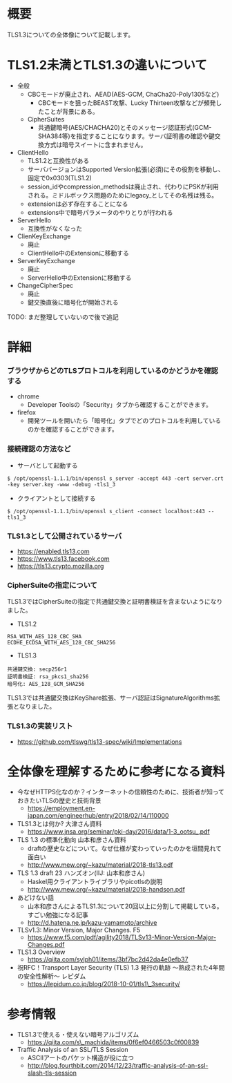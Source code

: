 # 概要
TLS1.3についての全体像について記載します。

# TLS1.2未満とTLS1.3の違いについて
- 全般
  - CBCモードが廃止され、AEAD(AES-GCM, ChaCha20-Poly1305など)
    - CBCモードを狙ったBEAST攻撃、Lucky Thirteen攻撃などが頻発したことが背景にある。
  - CipherSuites
    - 共通鍵暗号(AES/CHACHA20)とそのメッセージ認証形式(GCM-SHA384等)を指定することになります。サーバ証明書の確認や鍵交換方式は暗号スイートに含まれません。
- ClientHello
  - TLS1.2と互換性がある
  - サーババージョンはSupported Version拡張(必須)にその役割を移動し、固定で0x0303(TLS1.2)
  - session_idやcompression_methodsは廃止され、代わりにPSKが利用される。ミドルボックス問題のためにlegacy_としてその名残は残る。
  - extensionは必ず存在することになる
  - extensions中で暗号パラメータのやりとりが行われる
- ServerHello
  - 互換性がなくなった
- ClienKeyExchange
  - 廃止
  - ClientHello中のExtensionに移動する
- ServerKeyExchange
  - 廃止
  - ServerHello中のExtensionに移動する
- ChangeCipherSpec
  - 廃止
  - 鍵交換直後に暗号化が開始される

TODO: まだ整理していないので後で追記

# 詳細

### ブラウザからどのTLSプロトコルを利用しているのかどうかを確認する
- chrome
  - Developer Toolsの「Security」タブから確認することができます。
- firefox
  - 開発ツールを開いたら「暗号化」タブでどのプロトコルを利用しているのかを確認することができます。

### 接続確認の方法など
- サーバとして起動する
```
$ /opt/openssl-1.1.1/bin/openssl s_server -accept 443 -cert server.crt -key server.key -www -debug -tls1_3
```

- クライアントとして接続する
```
$ /opt/openssl-1.1.1/bin/openssl s_client -connect localhost:443 --tls1_3
```

### TLS1.3として公開されているサーバ
- https://enabled.tls13.com
- https://www.tls13.facebook.com
- https://tls13.crypto.mozilla.org

### CipherSuiteの指定について
TLS1.3ではCipherSuiteの指定で共通鍵交換と証明書検証を含まないようになりました。

- TLS1.2
```
RSA_WITH_AES_128_CBC_SHA
ECDHE_ECDSA_WITH_AES_128_CBC_SHA256
```
- TLS1.3
```
共通鍵交換: secp256r1
証明書検証: rsa_pkcs1_sha256
暗号化: AES_128_GCM_SHA256
```

TLS1.3では共通鍵交換はKeyShare拡張、サーバ認証はSignatureAlgorithms拡張となりました。

### TLS1.3の実装リスト
- https://github.com/tlswg/tls13-spec/wiki/Implementations

# 全体像を理解するために参考になる資料
- 今なぜHTTPS化なのか？インターネットの信頼性のために、技術者が知っておきたいTLSの歴史と技術背景
  - https://employment.en-japan.com/engineerhub/entry/2018/02/14/110000
- TLS1.3とは何か? 大津さん資料
  - https://www.jnsa.org/seminar/pki-day/2016/data/1-3_ootsu_.pdf
- TLS 1.3 の標準化動向 山本和彦さん資料
  - draftの歴史などについて。なぜ仕様が変わっていったのかを垣間見れて面白い
  - http://www.mew.org/~kazu/material/2018-tls13.pdf
- TLS 1.3 draft 23 ハンズオン(IIJ: 山本和彦さん)
  - Haskel用クライアントライブラリやpicotlsの説明
  - http://www.mew.org/~kazu/material/2018-handson.pdf
- あどけない話
  - 山本和彦さんによるTLS1.3について20回以上に分割して掲載している。すごい勉強になる記事
  - http://d.hatena.ne.jp/kazu-yamamoto/archive
- TLSv1.3: Minor Version, Major Changes. F5
  - https://www.f5.com/pdf/agility2018/TLSv13-Minor-Version-Major-Changes.pdf
- TLS1.3 Overview
  - https://qiita.com/sylph01/items/3bf7bc2d42da4e0efb37	
- 祝RFC！Transport Layer Security (TLS) 1.3 発行の軌跡 ～熟成された4年間の安全性解析～  レピダム
  - https://lepidum.co.jp/blog/2018-10-01/tls1\_3security/

# 参考情報
- TLS1.3で使える・使えない暗号アルゴリズム
  - https://qiita.com/s\_machida/items/0f6ef0466503c0f00839
- Traffic Analysis of an SSL/TLS Session
  - ASCIIアートのパケット構造が役に立つ
  - http://blog.fourthbit.com/2014/12/23/traffic-analysis-of-an-ssl-slash-tls-session

